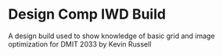 # Design Comp IWD Build

A design build used to show knowledge of basic grid and image optimization
for DMIT 2033 by Kevin Russell  

